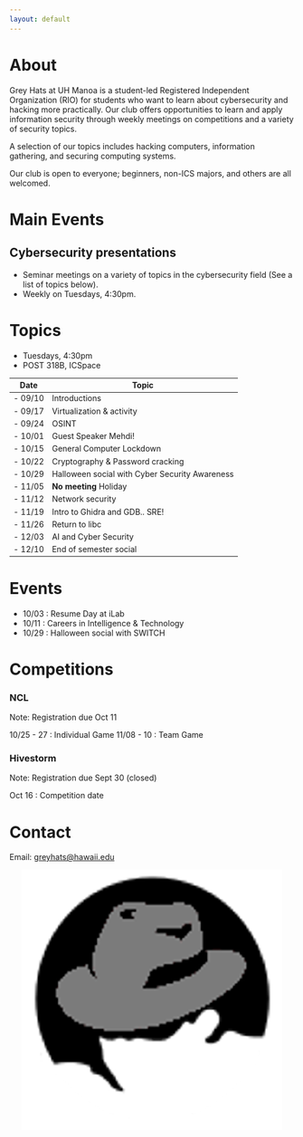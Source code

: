 ```yaml
---
layout: default
---
```


# [](#about)About

Grey Hats at UH Manoa is a student-led Registered Independent Organization (RIO) for students who want to learn about cybersecurity and hacking more practically. Our club offers opportunities to learn and apply information security through weekly meetings on competitions and a variety of security topics.


A selection of our topics includes hacking computers, information gathering, and securing computing systems.


Our club is open to everyone; beginners, non-ICS majors, and others are all welcomed.

# [](#mainevents)Main Events

## Cybersecurity presentations
  - Seminar meetings on a variety of topics in the cybersecurity field (See a list of topics below).
  - Weekly on Tuesdays, 4:30pm.


# [](#topics)Topics

 - Tuesdays, 4:30pm
 - POST 318B, ICSpace

  |   Date   |    Topic                         |
  | -------- | -------------------------------- |
  | - 09/10  | Introductions                    |
  | - 09/17  | Virtualization & activity        |
  | - 09/24  | OSINT                            |
  | - 10/01  | Guest Speaker Mehdi!             | 
  | - 10/15  | General Computer Lockdown        |
  | - 10/22  | Cryptography & Password cracking |
  | - 10/29  | Halloween social with Cyber Security Awareness   |
  | - 11/05  | **No meeting** Holiday           |
  | - 11/12  | Network security                 |
  | - 11/19  | Intro to Ghidra and GDB.. SRE!   |
  | - 11/26  | Return to libc                   |
  | - 12/03  | AI and Cyber Security            |
  | - 12/10  | End of semester social           |


# [](#events)Events
 - 10/03 : Resume Day at iLab
 - 10/11 : Careers in Intelligence & Technology
 - 10/29 : Halloween social  with SWITCH

# [](#competitions)Competitions
 
 ### NCL 
 Note: Registration due Oct 11
 
 10/25 - 27 : Individual Game
 11/08 - 10 : Team Game

 ### Hivestorm
 Note: Registration due Sept 30 (closed)

 Oct 16 : Competition date
 

# [](#contact)Contact

Email: greyhats@hawaii.edu

<center>
	<img src="greyhats.png"/>
</center>

